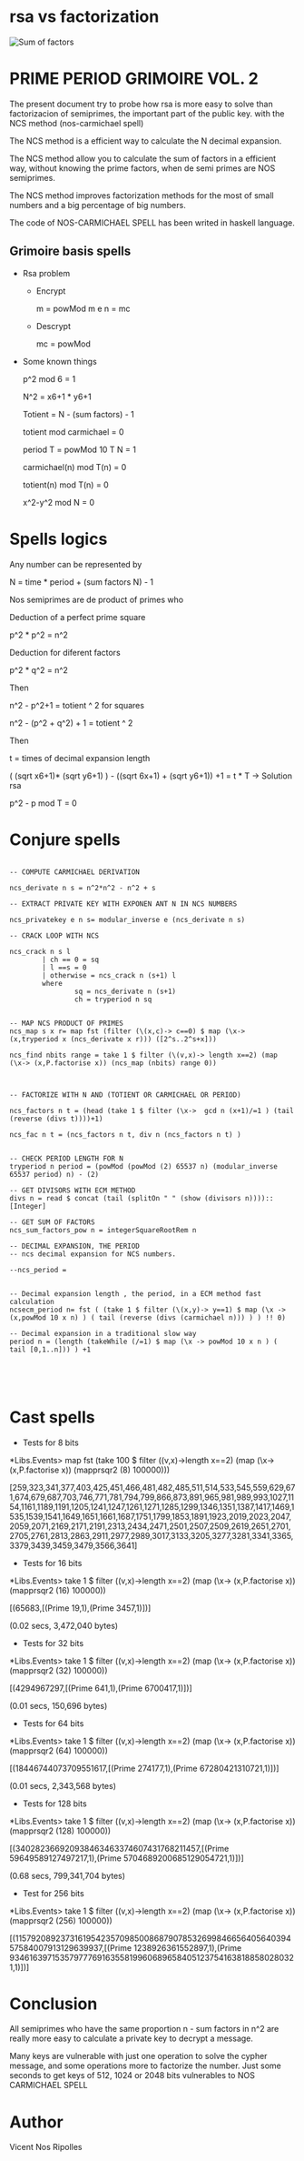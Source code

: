 # rsa vs factorization

![Sum of factors](sum_divisors.png)

# PRIME PERIOD GRIMOIRE VOL. 2

The present document try to probe how rsa is more easy to solve than factorizacion of semiprimes, the important part of the public key. with the NCS method (nos-carmichael spell)

The NCS method is a efficient way to calculate the N decimal expansion.

The NCS method allow you to calculate the sum of factors in a efficient way, without knowing the prime factors, when de semi primes are NOS semiprimes.

The NCS method improves factorization methods for the most of small numbers and a big percentage of big numbers.

The code of NOS-CARMICHAEL SPELL has been writed in haskell language.

## Grimoire basis spells

- Rsa problem 

  - Encrypt
  
    m = powMod m e n = mc

  - Descrypt

    mc = powMod
  
- Some known things

  p^2 mod 6 = 1

  N^2 = x6+1 * y6+1

  Totient = N - (sum factors) - 1

  totient mod carmichael = 0

  period T = powMod 10 T N = 1

  carmichael(n) mod T(n) = 0
  
  totient(n) mod T(n) = 0
  
  x^2-y^2 mod N = 0


# Spells logics

Any number can be represented by 

N = time * period + (sum factors N) - 1

Nos semiprimes are de product of primes who 

Deduction of a perfect prime square

p^2 * p^2 = n^2

Deduction for diferent factors

p^2 * q^2 = n^2

Then 

n^2 - p^2+1 = totient ^ 2 for squares

n^2 - (p^2 + q^2) + 1 = totient ^ 2 

Then 

t = times of decimal expansion length

( (sqrt x6+1)* (sqrt y6+1) ) - ((sqrt 6x+1) + (sqrt y6+1)) +1 = t * T -> Solution rsa

p^2 - p mod T = 0


# Conjure spells


````

-- COMPUTE CARMICHAEL DERIVATION

ncs_derivate n s = n^2*n^2 - n^2 + s

-- EXTRACT PRIVATE KEY WITH EXPONEN ANT N IN NCS NUMBERS 

ncs_privatekey e n s= modular_inverse e (ncs_derivate n s)

-- CRACK LOOP WITH NCS

ncs_crack n s l
        | ch == 0 = sq
        | l ==s = 0
        | otherwise = ncs_crack n (s+1) l
        where
                sq = ncs_derivate n (s+1)
                ch = tryperiod n sq


-- MAP NCS PRODUCT OF PRIMES
ncs_map s x r= map fst (filter (\(x,c)-> c==0) $ map (\x-> (x,tryperiod x (ncs_derivate x r))) ([2^s..2^s+x]))

ncs_find nbits range = take 1 $ filter (\(v,x)-> length x==2) (map (\x-> (x,P.factorise x)) (ncs_map (nbits) range 0))



-- FACTORIZE WITH N AND (TOTIENT OR CARMICHAEL OR PERIOD)

ncs_factors n t = (head (take 1 $ filter (\x->  gcd n (x+1)/=1 ) (tail (reverse (divs t))))+1)

ncs_fac n t = (ncs_factors n t, div n (ncs_factors n t) )


-- CHECK PERIOD LENGTH FOR N
tryperiod n period = (powMod (powMod (2) 65537 n) (modular_inverse 65537 period) n) - (2) 

-- GET DIVISORS WITH ECM METHOD
divs n = read $ concat (tail (splitOn " " (show (divisors n))))::[Integer]

-- GET SUM OF FACTORS
ncs_sum_factors_pow n = integerSquareRootRem n

-- DECIMAL EXPANSION, THE PERIOD
-- ncs decimal expansion for NCS numbers.

--ncs_period = 


-- Decimal expansion length , the period, in a ECM method fast calculation
ncsecm_period n= fst ( (take 1 $ filter (\(x,y)-> y==1) $ map (\x -> (x,powMod 10 x n) ) ( tail (reverse (divs (carmichael n))) ) ) !! 0)

-- Decimal expansion in a traditional slow way
period n = (length (takeWhile (/=1) $ map (\x -> powMod 10 x n ) ( tail [0,1..n])) ) +1





````



# Cast spells

- Tests for 8 bits

*Libs.Events> map fst (take 100 $ filter (\(v,x)->length x==2) (map (\x-> (x,P.factorise x)) (mapprsqr2 (8) 100000)))

[259,323,341,377,403,425,451,466,481,482,485,511,514,533,545,559,629,671,674,679,687,703,746,771,781,794,799,866,873,891,965,981,989,993,1027,1154,1161,1189,1191,1205,1241,1247,1261,1271,1285,1299,1346,1351,1387,1417,1469,1535,1539,1541,1649,1651,1661,1687,1751,1799,1853,1891,1923,2019,2023,2047,2059,2071,2169,2171,2191,2313,2434,2471,2501,2507,2509,2619,2651,2701,2705,2761,2813,2863,2911,2977,2989,3017,3133,3205,3277,3281,3341,3365,3379,3439,3459,3479,3566,3641]



- Tests for 16 bits

*Libs.Events> take 1 $ filter (\(v,x)->length x==2) (map (\x-> (x,P.factorise x)) (mapprsqr2 (16) 100000))

[(65683,[(Prime 19,1),(Prime 3457,1)])]

(0.02 secs, 3,472,040 bytes)


- Tests for 32 bits

*Libs.Events> take 1 $ filter (\(v,x)->length x==2) (map (\x-> (x,P.factorise x)) (mapprsqr2 (32) 100000))

[(4294967297,[(Prime 641,1),(Prime 6700417,1)])]

(0.01 secs, 150,696 bytes)


- Tests for 64 bits

*Libs.Events> take 1 $ filter (\(v,x)->length x==2) (map (\x-> (x,P.factorise x)) (mapprsqr2 (64) 100000))

[(18446744073709551617,[(Prime 274177,1),(Prime 67280421310721,1)])]

(0.01 secs, 2,343,568 bytes)


- Tests for 128 bits

*Libs.Events> take 1 $ filter (\(v,x)->length x==2) (map (\x-> (x,P.factorise x)) (mapprsqr2 (128) 100000))

[(340282366920938463463374607431768211457,[(Prime 59649589127497217,1),(Prime 5704689200685129054721,1)])]

(0.68 secs, 799,341,704 bytes)


- Test for 256 bits

*Libs.Events> take 1 $ filter (\(v,x)->length x==2) (map (\x-> (x,P.factorise x)) (mapprsqr2 (256) 100000))

[(115792089237316195423570985008687907853269984665640564039457584007913129639937,[(Prime 1238926361552897,1),(Prime 93461639715357977769163558199606896584051237541638188580280321,1)])]


# Conclusion

All semiprimes who have the same proportion n - sum factors in n^2 are really more easy to calculate a private key to decrypt a message.

Many keys are vulnerable with just one operation to solve the cypher message, and some operations more to factorize the number. Just some seconds to get keys of 512, 1024 or 2048 bits vulnerables to NOS CARMICHAEL SPELL

# Author

Vicent Nos Ripolles


